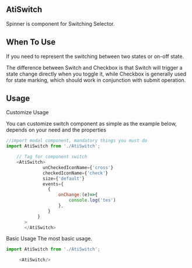 ## AtiSwitch
Spinner is component for Switching Selector.

## When To Use
If you need to represent the switching between two states or on-off state.

The difference between Switch and Checkbox is that Switch will trigger a state change directly when you toggle it, while Checkbox is generally used for state marking, which should work in conjunction with submit operation.

## Usage
Customize Usage

You can customize switch component as simple as the example below, depends on your need and the properties 
```js
//import modal component, mandatory things you must do
import AtiSwitch from './AtiSwitch';

    // Tag for component switch 
    <AtiSwitch>
              unCheckedIconName={'cross'}
              checkedIconName={'check'}
              size={'default'}
              events={
                {
                    onChange:(e)=>{
                        console.log('tes')
                    },
                }
            }
       >
       </AtiSwitch>
```

Basic Usage
The most basic usage.
```js
import AtiSwitch from './AtiSwitch';

     <AtiSwitch/>
```


